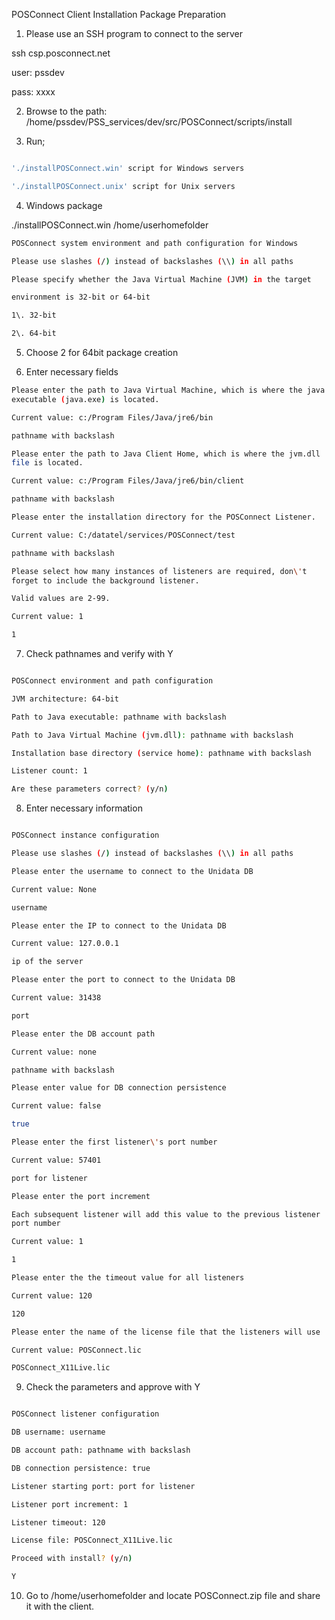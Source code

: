 POSConnect Client Installation Package Preparation

1.  Please use an SSH program to connect to the server

ssh csp.posconnect.net

user: pssdev

pass: xxxx

2.  Browse to the path:\
    /home/pssdev/PSS_services/dev/src/POSConnect/scripts/install

3.  Run;

```bash

'./installPOSConnect.win' script for Windows servers

'./installPOSConnect.unix' script for Unix servers

```

4.  Windows package

./installPOSConnect.win /home/userhomefolder
```bash
POSConnect system environment and path configuration for Windows

Please use slashes (/) instead of backslashes (\\) in all paths

Please specify whether the Java Virtual Machine (JVM) in the target

environment is 32-bit or 64-bit

1\. 32-bit

2\. 64-bit
```

5.  Choose 2 for 64bit package creation

6.  Enter necessary fields

```bash
Please enter the path to Java Virtual Machine, which is where the java
executable (java.exe) is located.

Current value: c:/Program Files/Java/jre6/bin

pathname with backslash

Please enter the path to Java Client Home, which is where the jvm.dll
file is located.

Current value: c:/Program Files/Java/jre6/bin/client

pathname with backslash

Please enter the installation directory for the POSConnect Listener.

Current value: C:/datatel/services/POSConnect/test

pathname with backslash

Please select how many instances of listeners are required, don\'t
forget to include the background listener.

Valid values are 2-99.

Current value: 1

1

```

7.  Check pathnames and verify with Y

```bash

POSConnect environment and path configuration

JVM architecture: 64-bit

Path to Java executable: pathname with backslash

Path to Java Virtual Machine (jvm.dll): pathname with backslash

Installation base directory (service home): pathname with backslash

Listener count: 1

Are these parameters correct? (y/n)
```

8.  Enter necessary information

```bash

POSConnect instance configuration

Please use slashes (/) instead of backslashes (\\) in all paths

Please enter the username to connect to the Unidata DB

Current value: None

username

Please enter the IP to connect to the Unidata DB

Current value: 127.0.0.1

ip of the server

Please enter the port to connect to the Unidata DB

Current value: 31438

port

Please enter the DB account path

Current value: none

pathname with backslash

Please enter value for DB connection persistence

Current value: false

true

Please enter the first listener\'s port number

Current value: 57401

port for listener

Please enter the port increment

Each subsequent listener will add this value to the previous listener
port number

Current value: 1

1

Please enter the the timeout value for all listeners

Current value: 120

120

Please enter the name of the license file that the listeners will use

Current value: POSConnect.lic

POSConnect_X11Live.lic
```


9.  Check the parameters and approve with Y

```bash

POSConnect listener configuration

DB username: username

DB account path: pathname with backslash

DB connection persistence: true

Listener starting port: port for listener

Listener port increment: 1

Listener timeout: 120

License file: POSConnect_X11Live.lic

Proceed with install? (y/n)

Y
```

10. Go to /home/userhomefolder and locate POSConnect.zip file and share
    it with the client.
